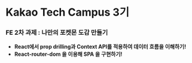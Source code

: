 # Kakao Tech Campus 3기

### FE 2차 과제 : 나만의 포켓몬 도감 만들기

- **React에서 prop drilling과 Context API를 적용하여 데이터 흐름을 이해하기!**
- **React-router-dom 을 이용해 SPA 을 구현하기!**
